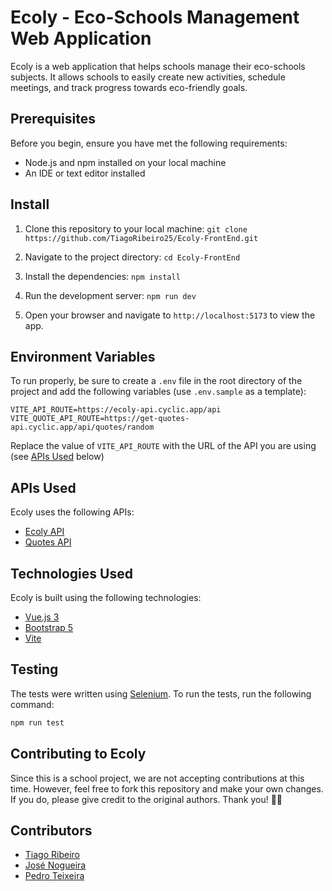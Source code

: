 # Ecoly - Eco-Schools Management Web Application

Ecoly is a web application that helps schools manage their eco-schools subjects. It allows schools to easily create new activities, schedule meetings, and track progress towards eco-friendly goals.

## Prerequisites

Before you begin, ensure you have met the following requirements:

- Node.js and npm installed on your local machine
- An IDE or text editor installed

## Install

1. Clone this repository to your local machine:
   `git clone https://github.com/TiagoRibeiro25/Ecoly-FrontEnd.git`

2. Navigate to the project directory:
   `cd Ecoly-FrontEnd`

3. Install the dependencies:
   `npm install`

4. Run the development server:
   `npm run dev`

5. Open your browser and navigate to `http://localhost:5173` to view the app.

## Environment Variables

To run properly, be sure to create a `.env` file in the root directory of the project and add the following variables (use `.env.sample` as a template):

``` dotenv
VITE_API_ROUTE=https://ecoly-api.cyclic.app/api
VITE_QUOTE_API_ROUTE=https://get-quotes-api.cyclic.app/api/quotes/random
```

Replace the value of `VITE_API_ROUTE` with the URL of the API you are using (see [APIs Used](#apis-used) below)

## APIs Used

Ecoly uses the following APIs:

- [Ecoly API](https://github.com/TiagoRibeiro25/ecoly-api)
- [Quotes API](https://github.com/TiagoRibeiro25/Get-Quotes-API)

## Technologies Used

Ecoly is built using the following technologies:

- [Vue.js 3](https://v3.vuejs.org/)
- [Bootstrap 5](https://getbootstrap.com/)
- [Vite](https://vitejs.dev/)

## Testing

The tests were written using [Selenium](https://www.selenium.dev/). To run the tests, run the following command:

``` bash
npm run test
```

## Contributing to Ecoly

Since this is a school project, we are not accepting contributions at this time. However, feel free to fork this repository and make your own changes. If you do, please give credit to the original authors. Thank you! 💪🤓

## Contributors

- [Tiago Ribeiro](<https://github.com/TiagoRibeiro25>)
- [José Nogueira](<https://github.com/JoseNogueira13>)
- [Pedro Teixeira](<https://github.com/pedromst2000>)
